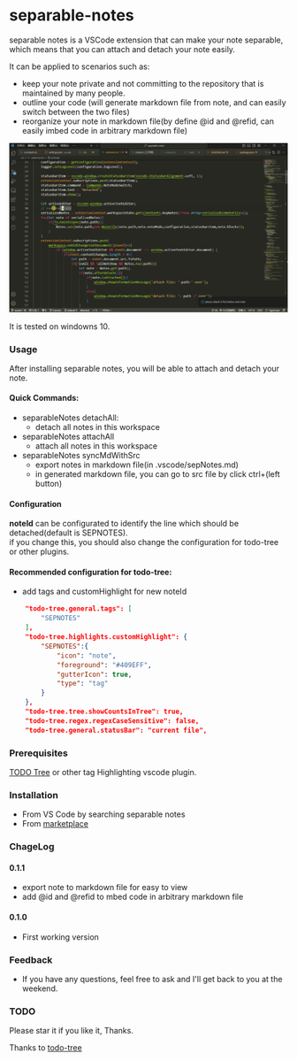 # separable-notes 
separable notes is a VSCode extension that can make your note separable, which means that you can attach and detach your note easily.

It can be applied to scenarios such as:
* keep your note private and not committing to the repository that is maintained by many people.
* outline your code (will generate markdown file from note, and can easily switch between the two files)
* reorganize your note in markdown file(by define @id and @refid, can easily imbed code in arbitrary markdown file)

![demo](pic/demo.gif)

It is tested on windowns 10.

### Usage
After installing separable notes, you will be able to attach and detach your note.

#### Quick Commands:
* separableNotes detachAll:
   * detach all notes in this workspace 
* separableNotes attachAll
  * attach all notes in this workspace
* separableNotes syncMdWithSrc
  * export notes in markdown file(in .vscode/sepNotes.md)
  * in generated markdown file, you can go to src file by click ctrl+(left button)

#### Configuration
**noteId** can be configurated to identify the line which should be detached(default is SEPNOTES).
 \
if you change this, you should also change the configuration for todo-tree or other plugins.

#### Recommended configuration for todo-tree:
* add tags and  customHighlight for new noteId
```json
    "todo-tree.general.tags": [
        "SEPNOTES"
    ],
    "todo-tree.highlights.customHighlight": {
        "SEPNOTES":{
            "icon": "note",
            "foreground": "#409EFF",
            "gutterIcon": true,
            "type": "tag"
        }
    },
    "todo-tree.tree.showCountsInTree": true,
    "todo-tree.regex.regexCaseSensitive": false,
    "todo-tree.general.statusBar": "current file",
```

### Prerequisites
[TODO Tree](https://marketplace.visualstudio.com/items?itemName=Gruntfuggly.todo-tree) or other tag Highlighting vscode plugin.


### Installation
* From VS Code by searching separable notes
* From [marketplace](https://marketplace.visualstudio.com/items?itemName=hurly.separable-notes)
### ChageLog

#### 0.1.1
* export note to markdown file for easy to view
* add @id and @refid to mbed code in arbitrary markdown file

#### 0.1.0
* First working version


### Feedback
* If you have any questions, feel free to ask and I'll get back to you at the weekend.


### TODO

Please star it if you like it, Thanks.

Thanks to [todo-tree](https://github.com/Gruntfuggly/todo-tree)